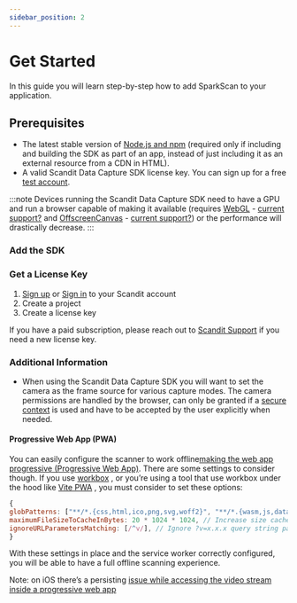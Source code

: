 ```yaml
---
sidebar_position: 2
---
```


# Get Started

In this guide you will learn step-by-step how to add SparkScan to your application.

## Prerequisites

- The latest stable version of [Node.js and npm](https://nodejs.org/en/download/) (required only if including and building the SDK as part of an app, instead of just including it as an external resource from a CDN in HTML).
- A valid Scandit Data Capture SDK license key. You can sign up for a free [test account](https://ssl.scandit.com/dashboard/sign-up?p=test&utm%5Fsource=documentation).

:::note
Devices running the Scandit Data Capture SDK need to have a GPU and run a browser capable of making it available (requires [WebGL](https://developer.mozilla.org/en-US/docs/Web/API/WebGL%5FAPI) \- [current support?](https://caniuse.com/#feat=webgl) and [OffscreenCanvas](https://developer.mozilla.org/en-US/docs/Web/API/OffscreenCanvas) \- [current support?](https://caniuse.com/#feat=offscreencanvas)) or the performance will drastically decrease.
:::

### Add the SDK

### Get a License Key

1. [Sign up](https://ssl.scandit.com/dashboard/sign-up?p=test) or [Sign in](https://ssl.scandit.com/dashboard/sign-in) to your Scandit account
2. Create a project
3. Create a license key

If you have a paid subscription, please reach out to [Scandit Support](mailto:support%40scandit.com) if you need a new license key.

### Additional Information

- When using the Scandit Data Capture SDK you will want to set the camera as the frame source for various capture modes. The camera permissions are handled by the browser, can only be granted if a [secure context](https://developer.mozilla.org/en-US/docs/Web/Security/Secure%5FContexts) is used and have to be accepted by the
  user explicitly when needed.

#### Progressive Web App (PWA)

You can easily configure the scanner to work offline[making the web app progressive (Progressive Web App)](https://web.dev/progressive-web-apps/). There are some settings to consider though. If you use [workbox](https://developer.chrome.com/docs/workbox/) , or you’re using a tool that use workbox under the hood like [Vite PWA](https://github.com/vite-pwa/docs) , you must consider to set these options:

```js
{
globPatterns: ["**/*.{css,html,ico,png,svg,woff2}", "**/*.{wasm,js,data}"], // Be sure to add also .wasm
maximumFileSizeToCacheInBytes: 20 * 1024 * 1024, // Increase size cache up to 6mb
ignoreURLParametersMatching: [/^v/], // Ignore ?v=x.x.x query string param when using importScripts
}
```

With these settings in place and the service worker correctly configured, you will be able to have a full offline scanning experience.

Note: on iOS there’s a persisting [issue while accessing the video stream inside a progressive web app](https://bugs.webkit.org/show%5Fbug.cgi?id=252465)
